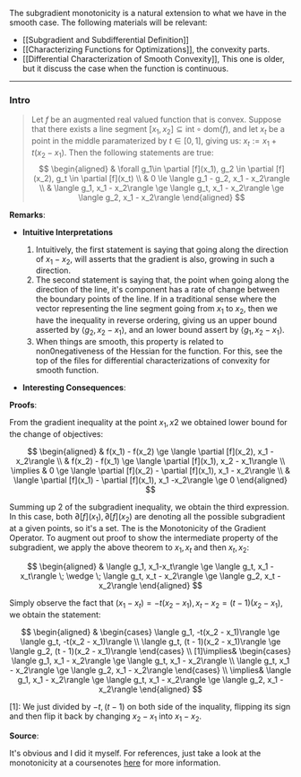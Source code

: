 The subgradient monotonicity is a natural extension to what we have in the smooth case. The following materials will be relevant: 
* [[Subgradient and Subdifferential Definition]]
* [[Characterizing Functions for Optimizations]], the convexity parts. 
* [[Differential Characterization of Smooth Convexity]], This one is older, but it discuss the case when the function is continuous. 

---
### **Intro**

> Let $f$ be an augmented real valued function that is convex. Suppose that there exists a line segment $[x_1, x_2]\subseteq \text{int}\circ \text{dom}(f)$, and let $x_t$ be a point in the middle paramaterized by $t\in [0, 1]$, giving us: $x_t := x_1 + t(x_2 - x_1)$. Then the following statements are true: 
> $$
> \begin{aligned}
>     & \forall g_1\in \partial [f](x_1), g_2 \in \partial [f](x_2), g_t \in \partial [f](x_t)
>     \\
>     & 0 \le \langle g_1 - g_2, x_1 - x_2\rangle 
>     \\
>     & \langle g_1, x_1 - x_2\rangle \ge \langle g_t, x_1 - x_2\rangle \ge \langle g_2, x_1 - x_2\rangle
> \end{aligned}
> $$

**Remarks**:

* **Intuitive Interpretations**
  1. Intuitively, the first statement is saying that going along the direction of $x_1 - x_2$, will asserts that the gradient is also, growing in such a direction. 
  2. The second statement is saying that, the point when going along the direction of the line, it's component has a rate of change between the boundary points of the line. If in a traditional sense where the vector representing the line segment going from $x_1$ to $x_2$, then we have the inequality in reverse ordering, giving us an upper bound asserted by $\langle g_2, x_2 - x_1\rangle$, and an lower bound assert by $\langle g_1, x_2 - x_1\rangle$. 
  3. When things are smooth, this property is related to non0negativeness of the Hessian for the function. For this, see the top of the files for differential characterizations of convexity for smooth function. 

* **Interesting Consequences**: 


**Proofs**: 

From the gradient inequality at the point $x_1, x2$ we obtained lower bound for the change of objectives: 

$$
\begin{aligned}
    & f(x_1) - f(x_2) \ge \langle \partial [f](x_2), x_1 - x_2\rangle
    \\
    & f(x_2) - f(x_1) \ge \langle \partial [f](x_1), x_2 - x_1\rangle
    \\
    \implies & 
    0 \ge \langle \partial [f](x_2)  - \partial [f](x_1), x_1 - x_2\rangle
    \\
    & \langle \partial [f](x_1) - \partial [f](x_1), x_1 -x_2\rangle \ge 0
\end{aligned}
$$

Summing up 2 of the subgradient inequality, we obtain the third expression. In this case, both $\partial[f](x_1), \partial [f](x_2)$ are denoting all the possible subgradient at a given points, so it's a set. The is the Monotonicity of the Gradient Operator. To augment out proof to show the intermediate property of the subgradient, we apply the above theorem to $x_1, x_t$ and then $x_t, x_2$: 

$$
\begin{aligned}
    & \langle g_1, x_1-x_t\rangle \ge \langle g_t, x_1 - x_t\rangle \; \wedge \; 
    \langle g_t, x_t - x_2\rangle \ge \langle g_2, x_t - x_2\rangle
\end{aligned}
$$

Simply observe the fact that $(x_1 - x_t) = -t(x_2 - x_1), x_t - x_2 = (t - 1)(x_2 - x_1)$, we obtain the statement: 

$$
\begin{aligned}
    &
    \begin{cases}
        \langle g_1, -t(x_2 - x_1)\rangle \ge \langle g_t, -t(x_2 - x_1)\rangle
        \\
        \langle g_t, (t - 1)(x_2 - x_1)\rangle \ge \langle g_2, (t - 1)(x_2 - x_1)\rangle        
    \end{cases}
    \\
    [1]\implies& 
    \begin{cases}
        \langle g_1, x_1 - x_2\rangle \ge \langle g_t, x_1 - x_2\rangle
        \\
        \langle g_t, x_1 - x_2\rangle \ge \langle g_2, x_1 - x_2\rangle
    \end{cases}
    \\
    \implies&
    \langle g_1, x_1 - x_2\rangle \ge \langle g_t, x_1 - x_2\rangle \ge \langle g_2, x_1 - x_2\rangle
\end{aligned}
$$

\[1\]: We just divided by $-t, (t - 1)$ on both side of the inquality, flipping its sign and then flip it back by changing $x_2 - x_1$ into $x_1 - x_2$. 


**Source**:

It's obvious and I did it myself. For references, just take a look at the monotonicity at a coursenotes [here](http://www.seas.ucla.edu/~vandenbe/236C/lectures/subgradients.pdf) for more information. 